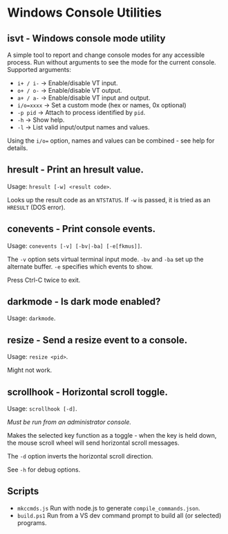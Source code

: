 # Windows Console Utilities

## isvt - Windows console mode utility

A simple tool to report and change console modes for any accessible process.
Run without arguments to see the mode for the current console.
Supported arguments:
- `i+ / i-` &rarr; Enable/disable VT input.
- `o+ / o-` &rarr; Enable/disable VT output.
- `a+ / a-` &rarr; Enable/disable VT input and output.
- `i/o=xxxx` &rarr; Set a custom mode (hex or names, 0x optional)
- `-p pid` &rarr; Attach to process identified by `pid`.
- `-h` &rarr; Show help.
- `-l` &rarr; List valid input/output names and values.

Using the `i/o=` option, names and values can be combined - see help for details.

## hresult - Print an hresult value.

Usage: `hresult [-w] <result code>`.

Looks up the result code as an `NTSTATUS`. If `-w` is passed, it is tried as
an `HRESULT` (DOS error).

## conevents - Print console events.

Usage: `conevents [-v] [-bv|-ba] [-e[fkmus]]`.

The `-v` option sets virtual terminal input mode. `-bv` and `-ba` set up the
alternate buffer. `-e` specifies which events to show.

Press Ctrl-C twice to exit.

## darkmode - Is dark mode enabled?

Usage: `darkmode`.

## resize - Send a resize event to a console.

Usage: `resize <pid>`.

Might not work.

## scrollhook - Horizontal scroll toggle.

Usage: `scrollhook [-d]`.

*Must be run from an administrator console.*

Makes the selected key function as a toggle - when the key is held down, the
mouse scroll wheel will send horizontal scroll messages.

The `-d` option inverts the horizontal scroll direction.

See `-h` for debug options.

## Scripts

- `mkccmds.js` Run with node.js to generate `compile_commands.json`.
- `build.ps1` Run from a VS dev command prompt to build all (or selected) programs.
